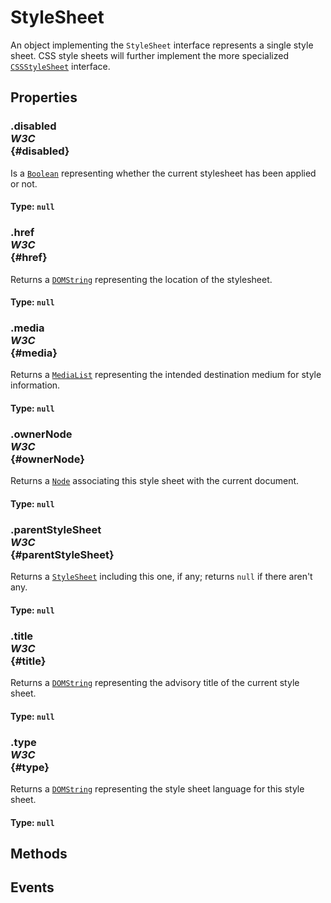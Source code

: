 # StyleSheet

<div class='overview'>An object implementing the <code>StyleSheet</code> interface represents a single style sheet. CSS style sheets will further implement the more specialized <a href="/en-US/docs/Web/API/CSSStyleSheet" title="The CSSStyleSheet interface represents a single CSS stylesheet, and lets you inspect and modify the list of rules contained in the stylesheet."><code>CSSStyleSheet</code></a> interface.</div>

## Properties

### .disabled <div class="specs"><i>W3C</i></div> {#disabled}

Is a <a href="/en-US/docs/Web/API/Boolean" title="REDIRECT Boolean [en-US]"><code>Boolean</code></a> representing whether the current stylesheet has been applied or not.

#### **Type**: `null`

### .href <div class="specs"><i>W3C</i></div> {#href}

Returns a <a href="/en-US/docs/Web/API/DOMString" title="DOMString is a UTF-16 String. As JavaScript already uses such strings, DOMString is mapped directly to a String."><code>DOMString</code></a> representing the location of the stylesheet.

#### **Type**: `null`

### .media <div class="specs"><i>W3C</i></div> {#media}

Returns a <a href="/en-US/docs/Web/API/MediaList" title="The MediaList interface represents the media queries of a stylesheet, e.g. those set using a <link> element's media attribute."><code>MediaList</code></a> representing the intended destination medium for style information.

#### **Type**: `null`

### .ownerNode <div class="specs"><i>W3C</i></div> {#ownerNode}

Returns a <a href="/en-US/docs/Web/API/Node" title="Node is an interface from which various types of DOM API objects inherit, allowing those types to be treated similarly; for example, inheriting the same set of methods, or being testable in the same way."><code>Node</code></a> associating this style sheet with the current document.

#### **Type**: `null`

### .parentStyleSheet <div class="specs"><i>W3C</i></div> {#parentStyleSheet}

Returns a <a href="/en-US/docs/Web/API/StyleSheet" title="An object implementing the StyleSheet interface represents a single style sheet. CSS style sheets will further implement the more specialized CSSStyleSheet interface."><code>StyleSheet</code></a> including this one, if any; returns <code>null</code> if there aren't any.

#### **Type**: `null`

### .title <div class="specs"><i>W3C</i></div> {#title}

Returns a <a href="/en-US/docs/Web/API/DOMString" title="DOMString is a UTF-16 String. As JavaScript already uses such strings, DOMString is mapped directly to a String."><code>DOMString</code></a> representing the advisory title of the current style sheet.

#### **Type**: `null`

### .type <div class="specs"><i>W3C</i></div> {#type}

Returns a <a href="/en-US/docs/Web/API/DOMString" title="DOMString is a UTF-16 String. As JavaScript already uses such strings, DOMString is mapped directly to a String."><code>DOMString</code></a> representing the style sheet language for this style sheet.

#### **Type**: `null`

## Methods

## Events
